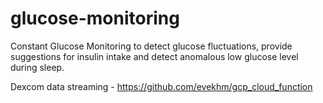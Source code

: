 # glucose-monitoring
Constant Glucose Monitoring to detect glucose fluctuations, provide suggestions for insulin intake and detect anomalous low glucose level during sleep.

Dexcom data streaming - https://github.com/evekhm/gcp_cloud_function 
